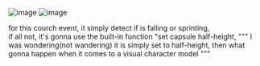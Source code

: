 ![image](https://github.com/ImRecc/ue5/assets/46367069/aaa3047d-61a2-42c5-80e4-435152290686)
![image](https://github.com/ImRecc/ue5/assets/46367069/216c22b4-9bbc-44e9-8d22-ce3a3d9e7403)

for this courch event, it simply detect if is falling or sprinting,\
if all not, it's gonna use the built-in function "set capsule half-height,
""" I was wondering(not wandering) it is simply set to half-height, then what gonna happen when it comes to a visual character model """
